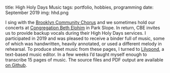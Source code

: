 title: High Holy Days Music
tags: portfolio, hobbies, programming
date: September 2019
img: hhd.png

I sing with the [Brooklyn Community Chorus](https://brooklyncommunitychorus.org/) and we sometimes hold our concerts at [Congregation Beth Elohim](https://cbebk.org/) in Park Slope. In return, CBE invites us to provide backup vocals during their High Holy Days services. I participated in 2019 and was pleased to receive a binder full of music, some of which was handwritten, heavily annotated, or used a different melody in rehearsal. To produce sheet music from these pages, I turned to [Lilypond](http://lilypond.org/), a text-based music editor. In a few weeks I’d taught myself enough to transcribe 15 pages of music. The source files and PDF output are available [on Github](https://github.com/christalee/hhd-music).
